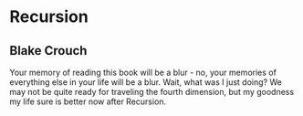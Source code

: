 # Recursion
## Blake Crouch
Your memory of reading this book will be a blur - no, your memories of everything else in your life will be a blur. Wait, what was I just doing? We may not be quite ready for traveling the fourth dimension, but my goodness my life sure is better now after Recursion.
